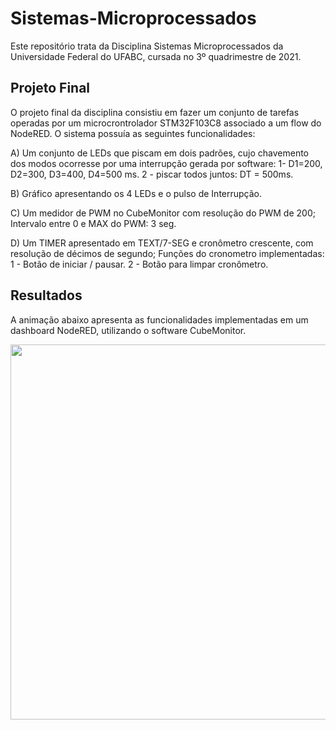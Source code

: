 # Sistemas-Microprocessados

Este repositório trata da Disciplina Sistemas Microprocessados da Universidade Federal do UFABC, cursada no 3º quadrimestre de 2021.

## Projeto Final

O projeto final da disciplina consistiu em fazer um conjunto de tarefas operadas por um microcrontrolador STM32F103C8 associado a um flow do NodeRED. O sistema possuía as seguintes funcionalidades:

A) Um conjunto de LEDs que piscam em dois padrões, cujo chavemento dos modos ocorresse por uma interrupção gerada por software:
  1-  D1=200, 
      D2=300,
      D3=400, 
      D4=500 ms.
  2 - piscar todos juntos: DT = 500ms.
  
B) Gráfico apresentando os 4 LEDs e o pulso de Interrupção.

C) Um medidor de PWM no CubeMonitor com resolução do PWM de 200; 
   Intervalo entre 0 e MAX do PWM: 3 seg.

D) Um TIMER apresentado em TEXT/7-SEG e cronômetro crescente, com resolução de décimos de segundo;
   Funções do cronometro implementadas:
   1 - Botão de iniciar / pausar.
   2 - Botão para limpar cronômetro.
   
   
## Resultados

A animação abaixo apresenta as funcionalidades implementadas em um dashboard NodeRED, utilizando o software CubeMonitor.

<p align="center">
<img src="docs/project_demonstration.gif" width="600"/>
</p>
